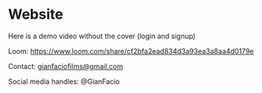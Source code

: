 # Website
Here is a demo video without the cover (login and signup)

Loom: https://www.loom.com/share/cf2bfa2ead834d3a93ea3a8aa4d0179e

Contact: gianfaciofilms@gmail.com

Social media handles: @GianFacio
